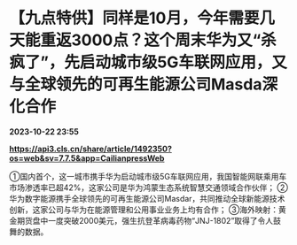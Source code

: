 # 【九点特供】同样是10月，今年需要几天能重返3000点？这个周末华为又“杀疯了”，先启动城市级5G车联网应用，又与全球领先的可再生能源公司Masda深化合作

**2023-10-22 23:55**

**https://api3.cls.cn/share/article/1492350?os=web&sv=7.7.5&app=CailianpressWeb**

①国内首个，这一城市携手华为启动城市级5G车联网应用，我国智能网联乘用车市场渗透率已超42%，这家公司是华为鸿蒙生态系统智慧交通领域合作伙伴； ②华为数字能源携手全球领先的可再生能源公司Masdar，共同推动全球新能源技术创新，这家公司与华为在能源管理和公用事业业务上均有合作； ③海外映射：黄金期货盘中一度突破2000美元，强生抗登革病毒药物“JNJ-1802”取得了令人鼓舞的数据。